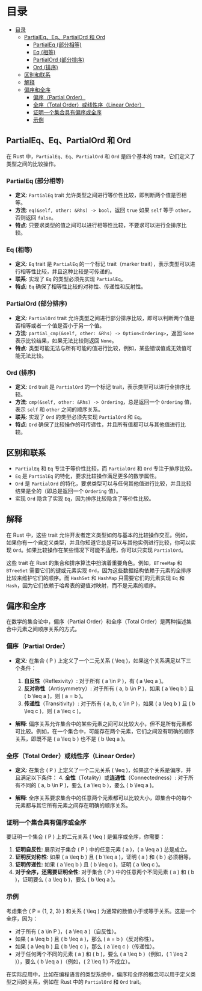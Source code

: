 # 目录

- [目录](#目录)
  - [PartialEq、Eq、PartialOrd 和 Ord](#partialeqeqpartialord-和-ord)
    - [PartialEq (部分相等)](#partialeq-部分相等)
    - [Eq (相等)](#eq-相等)
    - [PartialOrd (部分排序)](#partialord-部分排序)
    - [Ord (排序)](#ord-排序)
  - [区别和联系](#区别和联系)
  - [解释](#解释)
  - [偏序和全序](#偏序和全序)
    - [偏序（Partial Order）](#偏序partial-order)
    - [全序（Total Order）或线性序（Linear Order）](#全序total-order或线性序linear-order)
    - [证明一个集合具有偏序或全序](#证明一个集合具有偏序或全序)
    - [示例](#示例)

## PartialEq、Eq、PartialOrd 和 Ord

在 Rust 中，`PartialEq`、`Eq`、`PartialOrd` 和 `Ord` 是四个基本的 trait，它们定义了类型之间的比较操作。

### PartialEq (部分相等)

- **定义**: `PartialEq` trait 允许类型之间进行等价性比较，即判断两个值是否相等。
- **方法**: `eq(&self, other: &Rhs) -> bool`，返回 `true` 如果 `self` 等于 `other`，否则返回 `false`。
- **特点**: 只要求类型的值之间可以进行相等性比较，不要求可以进行全排序比较。

### Eq (相等)

- **定义**: `Eq` trait 是 `PartialEq` 的一个标记 trait（marker trait），表示类型可以进行相等性比较，并且这种比较是可传递的。
- **联系**: 实现了 `Eq` 的类型必须先实现 `PartialEq`。
- **特点**: `Eq` 确保了相等性比较的对称性、传递性和反射性。

### PartialOrd (部分排序)

- **定义**: `PartialOrd` trait 允许类型之间进行部分排序比较，即可以判断两个值是否相等或者一个值是否小于另一个值。
- **方法**: `partial_cmp(&self, other: &Rhs) -> Option<Ordering>`，返回 `Some` 表示比较结果，如果无法比较则返回 `None`。
- **特点**: 类型可能无法与所有可能的值进行比较，例如，某些错误值或无效值可能无法比较。

### Ord (排序)

- **定义**: `Ord` trait 是 `PartialOrd` 的一个标记 trait，表示类型可以进行全排序比较。
- **方法**: `cmp(&self, other: &Rhs) -> Ordering`，总是返回一个 `Ordering` 值，表示 `self` 和 `other` 之间的顺序关系。
- **联系**: 实现了 `Ord` 的类型必须先实现 `PartialOrd` 和 `Eq`。
- **特点**: `Ord` 确保了比较操作的可传递性，并且所有值都可以与其他值进行比较。

## 区别和联系

- `PartialEq` 和 `Eq` 专注于等价性比较，而 `PartialOrd` 和 `Ord` 专注于排序比较。
- `Eq` 是 `PartialEq` 的特化，要求比较操作满足更多的数学属性。
- `Ord` 是 `PartialOrd` 的特化，要求类型可以与任何其他值进行比较，并且比较结果是全的（即总是返回一个 `Ordering` 值）。
- 实现 `Ord` 隐含了实现 `Eq`，因为排序比较隐含了等价性比较。

## 解释

在 Rust 中，这些 trait 允许开发者定义类型如何与基本的比较操作交互。例如，如果你有一个自定义类型，并且你知道它总是可以与其他实例进行比较，你可以实现 `Ord`。如果比较操作在某些情况下可能不适用，你可以只实现 `PartialOrd`。

这些 trait 在 Rust 的集合和排序算法中扮演着重要角色。例如，`BTreeMap` 和 `BTreeSet` 需要它们的键或元素实现 `Ord`，因为这些数据结构依赖于元素的全排序比较来维护它们的顺序。而 `HashSet` 和 `HashMap` 只需要它们的元素实现 `Eq` 和 `Hash`，因为它们依赖于哈希表的键值对映射，而不是元素的顺序。

## 偏序和全序

在数学的集合论中，偏序（Partial Order）和全序（Total Order）是两种描述集合中元素之间顺序关系的方式。

### 偏序（Partial Order）

- **定义**: 在集合 \( P \) 上定义了一个二元关系 \( \leq \)，如果这个关系满足以下三个条件：
  1. **自反性**（Reflexivity）: 对于所有 \( a \in P \)，有 \( a \leq a \)。
  2. **反对称性**（Antisymmetry）: 对于所有 \( a, b \in P \)，如果 \( a \leq b \) 且 \( b \leq a \)，则 \( a = b \)。
  3. **传递性**（Transitivity）: 对于所有 \( a, b, c \in P \)，如果 \( a \leq b \) 且 \( b \leq c \)，则 \( a \leq c \)。

- **解释**: 偏序关系允许集合中的某些元素之间可以比较大小，但不是所有元素都可比较。例如，在一个集合中，可能存在两个元素，它们之间没有明确的顺序关系，即既不是 \( a \leq b \) 也不是 \( b \leq a \)。

### 全序（Total Order）或线性序（Linear Order）

- **定义**: 在集合 \( P \) 上定义了一个二元关系 \( \leq \)，如果这个关系是偏序，并且满足以下条件：
  4. **全性**（Totality）或**连通性**（Connectedness）: 对于所有不同的 \( a, b \in P \)，要么 \( a \leq b \)，要么 \( b \leq a \)。

- **解释**: 全序关系要求集合中的任意两个元素都可以比较大小，即集合中的每个元素都与其它所有元素之间存在明确的顺序关系。

### 证明一个集合具有偏序或全序

要证明一个集合 \( P \) 上的二元关系 \( \leq \) 是偏序或全序，你需要：

1. **证明自反性**: 展示对于集合 \( P \) 中的任意元素 \( a \)，\( a \leq a \) 总是成立。
2. **证明反对称性**: 如果 \( a \leq b \) 且 \( b \leq a \)，证明 \( a \) 和 \( b \) 必须相等。
3. **证明传递性**: 如果 \( a \leq b \) 且 \( b \leq c \)，证明 \( a \leq c \)。
4. **对于全序，还需要证明全性**: 对于集合 \( P \) 中的任意两个不同元素 \( a \) 和 \( b \)，证明要么 \( a \leq b \)，要么 \( b \leq a \)。

### 示例

考虑集合 \( P = \{1, 2, 3\} \) 和关系 \( \leq \) 为通常的数值小于或等于关系。这是一个全序，因为：

- 对于所有 \( a \in P \)，\( a \leq a \)（自反性）。
- 如果 \( a \leq b \) 且 \( b \leq a \)，那么 \( a = b \)（反对称性）。
- 如果 \( a \leq b \) 且 \( b \leq c \)，那么 \( a \leq c \)（传递性）。
- 对于任何两个不同的元素 \( a \) 和 \( b \)，要么 \( a \leq b \)（例如，\( 1 \leq 2 \)），要么 \( b \leq a \)（例如，\( 2 \leq 1 \) 不成立）。

在实际应用中，比如在编程语言的类型系统中，偏序和全序的概念可以用于定义类型之间的关系，例如在 Rust 中的 `PartialOrd` 和 `Ord` trait。
